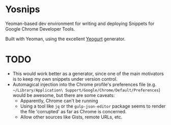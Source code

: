 # Yosnips
Yeoman-based dev environment for writing and deploying Snippets for Google Chrome Developer Tools.

Built with Yeoman, using the excellent [Yeogurt](https://github.com/larsonjj/generator-yeogurt) generator.

# TODO
* This would work better as a generator, since one of the main motivators is to keep my own snippets under version control.
* Automagical injection into the Chrome profile's preferences file (e.g. `~/Library/Application\ Support/Google/Chrome/Default/Preferences`) would be awesome, but there are some caveats:
  * Apparently, Chrome can't be running
  * Using a tool like `jq` or the `gulp-json-editor` package seems to render the file 'corrupted' as far as Chrome is concerned.
  * Allow other sources like Gists, remote URLs, etc.

